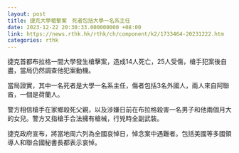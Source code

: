 ```yaml
---
layout: post
title: 捷克大學槍擊案　死者包括大學一名系主任
date: 2023-12-22 20:30:33.000000000 +08:00
link: https://news.rthk.hk/rthk/ch/component/k2/1733464-20231222.htm
categories: rthk
---
```


捷克首都布拉格一間大學發生槍擊案，造成14人死亡，25人受傷，槍手犯案後自盡，當局仍然調查他犯案動機。

當局證實，其中一名死者是大學一名系主任，傷者包括3名外國人，兩人來自阿聯酋，一個是荷蘭人。

警方相信槍手在家鄉殺死父親，以及涉嫌日前在布拉格殺害一名男子和他兩個月大的女兒。警方又指槍手合法擁有槍械，行兇時全副武裝。

捷克政府宣布，將當地周六列為全國哀悼日，悼念案中遇難者。包括美國等多國領導人和聯合國秘書長都表示哀悼。
